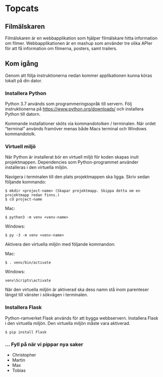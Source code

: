 # Topcats

## Filmälskaren

Filmälskaren är en webbapplikation som hjälper filmälskare hitta information om filmer. Webbapplikationen är en mashup som använder tre olika APIer för att få information om filmerna, posters, samt trailers.

## Kom igång
Genom att följa instruktionerna nedan kommer applikationen kunna köras lokalt på din dator.

### Installera Python
Python 3.7 används som programmeringsspråk till servern. Följ instruktionerna på https://www.python.org/downloads/ och installera Python till datorn.

Kommande installationer sköts via kommandotolken / terminalen. När ordet “terminal” används framöver menas både Macs terminal och Windows kommandotolk.

### Virtuell miljö
När Python är installerat bör en virtuell miljö för koden skapas inuti projektmappen. Dependencies som Python-programmet använder installeras i den virtuella miljön.

Navigera i terminalen till den plats projektmappen ska ligga. Skriv sedan följande kommando:

```
$ mkdir <project-name> (Skapar projektmapp. Skippa detta om en projektmapp redan finns.)
$ cd project-name
```

Mac:
```
$ python3 -m venv <venv-name>
```

Windows:
```
$ py -3 -m venv <venv-name>
```

Aktivera den virtuella miljön med följande kommandon:

Mac:
```
$ . venv/bin/activate
```

Windows:
```
venv\Scripts\activate
```

När den virtuella miljön är aktiverad ska dess namn stå inom parenteser längst till vänster i sökvägen i terminalen.

### Installera Flask
Python-ramverket Flask används för att bygga webbservern. Installera Flask i den virtuella miljön. Den virtuella miljön måste vara aktiverad.

```
$ pip install Flask
```

### … Fyll på när vi pippar nya saker

* Christopher
* Martin
* Max
* Tobias

